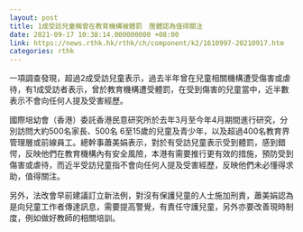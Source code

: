 ```yaml
---
layout: post
title: 1成受訪兒童稱曾在教育機構被體罰　團體認為值得關注
date: 2021-09-17 10:38:14.000000000 +08:00
link: https://news.rthk.hk/rthk/ch/component/k2/1610997-20210917.htm
categories: rthk
---
```


一項調查發現，超過2成受訪兒童表示，過去半年曾在兒童相關機構遭受傷害或虐待，有1成受訪者表示，曾於教育機構遭受體罰，在受到傷害的兒童當中，近半數表示不會向任何人提及受害經歷。

國際培幼會（香港）委託香港民意研究所於去年3月至今年4月期間進行研究，分別訪問大約500名家長、500名 6至15歲的兒童及青少年，以及超過400名教育界管理層或前線員工。總幹事蕭美娟表示，對於有受訪兒童表示受到體罰，感到錯愕，反映他們在教育機構內有安全風險，本港有需要推行更有效的措施，預防受到傷害或虐待，而近半受訪兒童指不會向任何人提及受害經歷，反映他們未必懂得求助，值得關注。

另外，法改會早前建議訂立新法例，對沒有保護兒童的人士施加刑責，蕭美娟認為是向兒童工作者傳達訊息，需要提高警覺，有責任守護兒童，另外亦要改善現時制度，例如做好教師的相關培訓。
